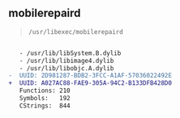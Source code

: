 ## mobilerepaird

> `/usr/libexec/mobilerepaird`

```diff

   - /usr/lib/libSystem.B.dylib
   - /usr/lib/libimage4.dylib
   - /usr/lib/libobjc.A.dylib
-  UUID: 2D981287-BDB2-3FCC-A1AF-57036022492E
+  UUID: A027AC88-FAE9-305A-94C2-B133DFB428D0
   Functions: 210
   Symbols:   192
   CStrings:  844

```
